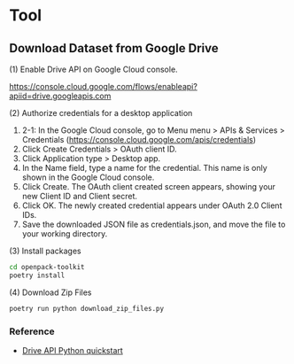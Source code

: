 # Tool

## Download Dataset from Google Drive

(1) Enable Drive API on Google Cloud console.

<https://console.cloud.google.com/flows/enableapi?apiid=drive.googleapis.com>

(2) Authorize credentials for a desktop application

1. 2-1: In the Google Cloud console, go to Menu menu > APIs & Services > Credentials (<https://console.cloud.google.com/apis/credentials>)
1. Click Create Credentials > OAuth client ID.
1. Click Application type > Desktop app.
1. In the Name field, type a name for the credential. This name is only shown in the Google Cloud console.
1. Click Create. The OAuth client created screen appears, showing your new Client ID and Client secret.
1. Click OK. The newly created credential appears under OAuth 2.0 Client IDs.
1. Save the downloaded JSON file as credentials.json, and move the file to your working directory.

(3) Install packages

```bash
cd openpack-toolkit
poetry install
```

(4) Download Zip Files

```bash
poetry run python download_zip_files.py
```

### Reference

- [Drive API Python quickstart](https://developers.google.com/drive/api/quickstart/python)
